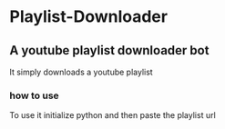 # Playlist-Downloader
## A youtube playlist downloader bot

It simply downloads a youtube playlist
### how to use
To use it initialize python and then paste the playlist url 
